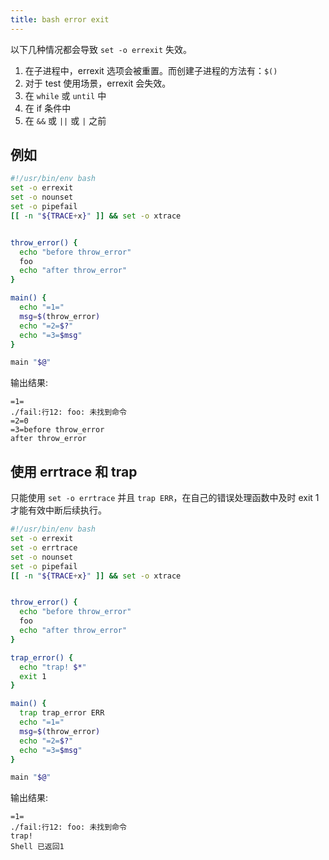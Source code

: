 ```yaml
---
title: bash error exit
---
```



以下几种情况都会导致 `set -o errexit` 失效。

1. 在子进程中，errexit 选项会被重置。而创建子进程的方法有：`$()`
2. 对于 test 使用场景，errexit 会失效。
3. 在 `while` 或 `until` 中
4. 在 if 条件中
5. 在 `&&` 或 `||` 或 `|` 之前

## 例如

```sh
#!/usr/bin/env bash
set -o errexit
set -o nounset
set -o pipefail
[[ -n "${TRACE+x}" ]] && set -o xtrace


throw_error() {
  echo "before throw_error"
  foo
  echo "after throw_error"
}

main() {
  echo "=1="
  msg=$(throw_error)
  echo "=2=$?"
  echo "=3=$msg"
}

main "$@"
```

输出结果:

```
=1=
./fail:行12: foo: 未找到命令
=2=0
=3=before throw_error
after throw_error
```

## 使用 errtrace 和 trap

只能使用 `set -o errtrace` 并且 `trap ERR`，在自己的错误处理函数中及时 exit 1 才能有效中断后续执行。

```sh
#!/usr/bin/env bash
set -o errexit
set -o errtrace
set -o nounset
set -o pipefail
[[ -n "${TRACE+x}" ]] && set -o xtrace


throw_error() {
  echo "before throw_error"
  foo
  echo "after throw_error"
}

trap_error() {
  echo "trap! $*"
  exit 1
}

main() {
  trap trap_error ERR
  echo "=1="
  msg=$(throw_error)
  echo "=2=$?"
  echo "=3=$msg"
}

main "$@"
```

输出结果:

```
=1=
./fail:行12: foo: 未找到命令
trap!
Shell 已返回1
```
